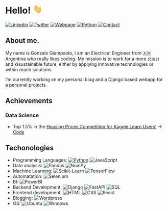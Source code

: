 # Hello! <img src="https://raw.githubusercontent.com/ABSphreak/ABSphreak/master/gifs/Hi.gif" width="30px"></h2>

[![Linkedin](https://img.shields.io/badge/MY%20PROFILE-Linkedin-blue?style=for-the-badge&logo=linkedin)](https://www.linkedin.com/in/gonzalo-giampaolo/)
[![Twitter](https://img.shields.io/badge/FOLLOW%20ME-Twitter-lightblue?style=for-the-badge&logo=twitter)](https://twitter.com/Giampa_ok)
[![Webpage](https://img.shields.io/badge/MY%20BLOG-Webpage-orange?style=for-the-badge&logo=blogger)](https://gonzalogiampaolo.com)
[![Python](https://img.shields.io/badge/MY%20ML-Webpage-succes?style=for-the-badge&logo=python&logoColor=white)](http://giampa.pythonanywhere.com/)
[![Contact](https://img.shields.io/badge/CONTACT-MAIL-red?style=for-the-badge&logo=gmail&logoColor=white)](mailto:contact@gonzalogiampaolo.com)



## About me.
My name is Gonzalo Giampaolo, I am an Electrical Engineer from 🇦🇷 Argentina who really likes coding.
My mission is to work for a more ⚖️just  and ♻️sustainable future, either by applying innovative technologies or within reach solutions.

I’m currently working on my personal blog and a Django based webapp for a personal projects.

## Achievements
### Data Science
- Top 1.5% in the [Housing Prices Competition for Kaggle Learn Users!](https://www.kaggle.com/competitions/home-data-for-ml-course/leaderboard?search=Gonzalo+Giampaolo) -> [Code](https://github.com/giampa-code/housing_price_kaggle)

## Techonologies





- Programming Languages: [![Python](https://img.shields.io/badge/Python-grey?style=flat&logo=python&logoColor=white)](#) ![JavaScript](https://img.shields.io/badge/JavaScript-grey?style=flat&logo=javascript&logoColor=white)
- Data analysis: ![Pandas](https://img.shields.io/badge/Pandas-grey?style=flat&logo=pandas&logoColor=white) ![NumPy](https://img.shields.io/badge/Numpy-grey?style=flat&logo=numpy&logoColor=white)
- Machine Learning: ![Scikit-Learn](https://img.shields.io/badge/Scikit-learn-grey?style=flat&logo=scikitlearn&logoColor=white) ![TensorFlow](https://img.shields.io/badge/TensorFlow-grey?style=flat&logo=tensorflow&logoColor=white)
- Automatation: ![Selenium](https://img.shields.io/badge/Selenium-grey?style=flat&logo=selenium&logoColor=white)
- BI: ![PowerBI](https://img.shields.io/badge/PowerBI-grey?style=flat&logo=powerbi&logoColor=white)
- Backend Development: ![Django](https://img.shields.io/badge/Django-grey?style=flat&logo=django&logoColor=white) ![FastAPI](https://img.shields.io/badge/FastAPI-grey?style=flat&logo=fastapi&logoColor=white) ![SQL](https://img.shields.io/badge/SQL-grey?style=flat&logo=postgresql&logoColor=white)
- Frontend development: ![HTML](https://img.shields.io/badge/HTML-grey?style=flat&logo=html5&logoColor=white) ![CSS](https://img.shields.io/badge/CSS-grey?style=flat&logo=css3&logoColor=white) ![React](https://img.shields.io/badge/React%20(in%20process)-grey?style=flat&logo=react&logoColor=white)
- Blogging: ![Wordpress](https://img.shields.io/badge/Wordpress-grey?style=flat&logo=wordpress&logoColor=white)
- OS: ![Ubuntu](https://img.shields.io/badge/Ubuntu-grey?style=flat&logo=ubuntu&logoColor=white) ![Windows](https://img.shields.io/badge/Windows-grey?style=flat&logo=windows&logoColor=white)


<!-- Resources IN CASE YOU NEED THEM! -->
<!-- Icons: https://simpleicons.org/ -->
<!-- GitHub Stats: https://github.com/anuraghazra/github-readme-stats -->
<!-- Emojis: https://emojipedia.org/emoji/ -->
<!-- HTML Emojis: https://www.fileformat.info/index.htm -->
<!-- Shields: https://shields.io/ -->
<!-- Awesome GitHub Profile README: https://github.com/abhisheknaiidu/awesome-github-profile-readme -->
